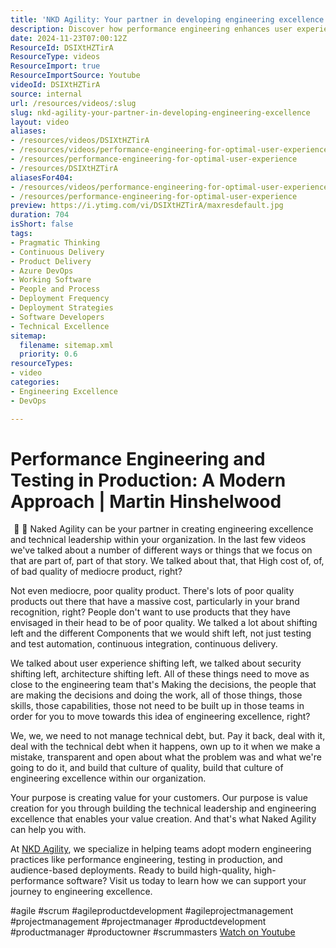 ```yaml
---
title: 'NKD Agility: Your partner in developing engineering excellence'
description: Discover how performance engineering enhances user experience! Join Martin Hinshelwood as he shares strategies for optimising software in production.
date: 2024-11-23T07:00:12Z
ResourceId: DSIXtHZTirA
ResourceType: videos
ResourceImport: true
ResourceImportSource: Youtube
videoId: DSIXtHZTirA
source: internal
url: /resources/videos/:slug
slug: nkd-agility-your-partner-in-developing-engineering-excellence
layout: video
aliases:
- /resources/videos/DSIXtHZTirA
- /resources/videos/performance-engineering-for-optimal-user-experience
- /resources/performance-engineering-for-optimal-user-experience
- /resources/DSIXtHZTirA
aliasesFor404:
- /resources/videos/performance-engineering-for-optimal-user-experience
- /resources/performance-engineering-for-optimal-user-experience
preview: https://i.ytimg.com/vi/DSIXtHZTirA/maxresdefault.jpg
duration: 704
isShort: false
tags:
- Pragmatic Thinking
- Continuous Delivery
- Product Delivery
- Azure DevOps
- Working Software
- People and Process
- Deployment Frequency
- Deployment Strategies
- Software Developers
- Technical Excellence
sitemap:
  filename: sitemap.xml
  priority: 0.6
resourceTypes:
- video
categories:
- Engineering Excellence
- DevOps

---
```

# Performance Engineering and Testing in Production: A Modern Approach | Martin Hinshelwood  

  📍  📍 Naked Agility can be your partner in creating engineering excellence and technical leadership within your organization. In the last few videos we've talked about a number of different ways or things that we focus on that are part of, part of that story. We talked about that, that High cost of, of, of bad quality of mediocre product, right?

Not even mediocre, poor quality product. There's lots of poor quality products out there that have a massive cost, particularly in your brand recognition, right? People don't want to use products that they have envisaged in their head to be of poor quality. We talked a lot about shifting left and the different Components that we would shift left, not just testing and test automation,  continuous integration, continuous delivery.

We talked about user experience shifting left, we talked about security shifting left, architecture shifting left. All of these things need to move as close to the engineering team that's Making the decisions, the people that are making the decisions and doing the work, all of those things, those skills, those capabilities, those not need to be built up in those teams in order for you to move towards this idea of engineering excellence, right?

We, we, we need to not manage technical debt, but. Pay it back, deal with it, deal with the technical debt when it happens, own up to it when we make a mistake,  transparent and open about what the problem was and what we're going to do it, and build that culture of quality, build that culture of engineering excellence within our organization.

Your purpose is creating value for your customers.  Our purpose is value creation for you through building the technical leadership and engineering excellence that enables your value creation. And that's what Naked Agility can help you with.

At [NKD Agility](https://www.nkdagility.com), we specialize in helping teams adopt modern engineering practices like performance engineering, testing in production, and audience-based deployments. Ready to build high-quality, high-performance software? Visit us today to learn how we can support your journey to engineering excellence.  

#agile #scrum #agileproductdevelopment #agileprojectmanagement #projectmanagement #projectmanager #productdevelopment #productmanager #productowner #scrummasters 
 [Watch on Youtube](https://www.youtube.com/watch?v=DSIXtHZTirA)
